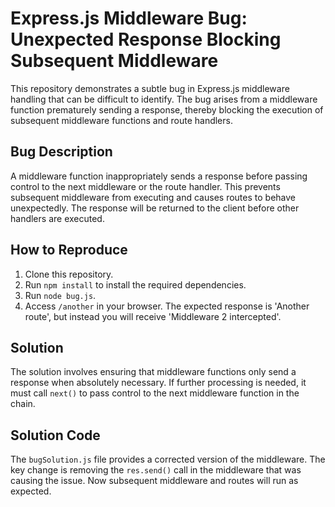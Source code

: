# Express.js Middleware Bug: Unexpected Response Blocking Subsequent Middleware

This repository demonstrates a subtle bug in Express.js middleware handling that can be difficult to identify. The bug arises from a middleware function prematurely sending a response, thereby blocking the execution of subsequent middleware functions and route handlers.

## Bug Description

A middleware function inappropriately sends a response before passing control to the next middleware or the route handler.  This prevents subsequent middleware from executing and causes routes to behave unexpectedly. The response will be returned to the client before other handlers are executed.

## How to Reproduce

1. Clone this repository.
2. Run `npm install` to install the required dependencies.
3. Run `node bug.js`.
4. Access `/another` in your browser.  The expected response is 'Another route', but instead you will receive 'Middleware 2 intercepted'.

## Solution

The solution involves ensuring that middleware functions only send a response when absolutely necessary.  If further processing is needed, it must call `next()` to pass control to the next middleware function in the chain.

## Solution Code

The `bugSolution.js` file provides a corrected version of the middleware. The key change is removing the `res.send()` call in the middleware that was causing the issue. Now subsequent middleware and routes will run as expected.